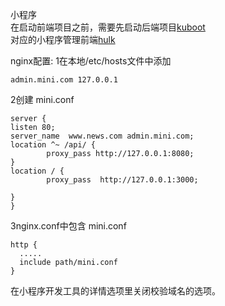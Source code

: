 小程序<br/>
在启动前端项目之前，需要先启动后端项目[kuboot](https://github.com/springAppl/kuboot)<br/>
对应的小程序管理前端[hulk](https://github.com/springAppl/hulk)<br/>

nginx配置:
1在本地/etc/hosts文件中添加
```
admin.mini.com 127.0.0.1
```
2创建  mini.conf
```
server {
listen 80;
server_name  www.news.com admin.mini.com;
location ^~ /api/ {
        proxy_pass http://127.0.0.1:8080;
}
location / {
        proxy_pass  http://127.0.0.1:3000;

}
}
```
3nginx.conf中包含 mini.conf
```
http {
  .....
  include path/mini.conf
}
```
在小程序开发工具的详情选项里关闭校验域名的选项。